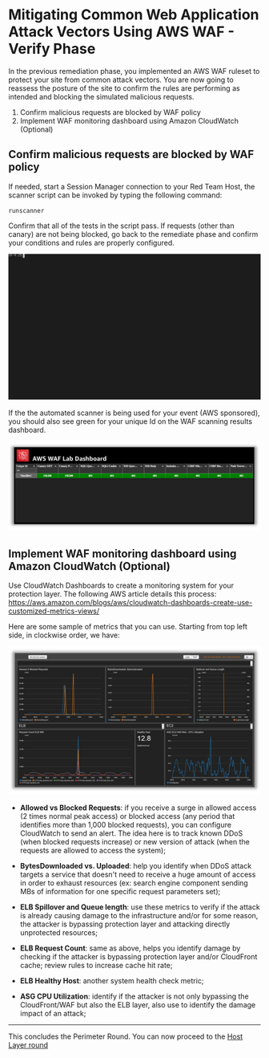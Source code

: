 # Mitigating Common Web Application Attack Vectors Using AWS WAF - Verify Phase

In the previous remediation phase, you implemented an AWS WAF ruleset to protect your site from common attack vectors. You are now going to reassess the posture of the site to confirm the rules are performing as intended and blocking the simulated malicious requests.

1. Confirm malicious requests are blocked by WAF policy
2. Implement WAF monitoring dashboard using Amazon CloudWatch (Optional)

## Confirm malicious requests are blocked by WAF policy

If needed, start a Session Manager connection to your Red Team Host, the scanner script can be invoked by typing the following command:

````
runscanner
````

Confirm that all of the tests in the script pass. If requests (other than canary) are not being blocked, go back to the remediate phase and confirm your conditions and rules are properly configured.

![Final Scan Terminal](./images/final-scan-term.svg)

If the the automated scanner is being used for your event (AWS sponsored), you should also see green for your unique Id on the WAF scanning results dashboard.

![WAF Lab Centralized Dashboard](./images/waflabdash-post.png)

## Implement WAF monitoring dashboard using Amazon CloudWatch (Optional)

Use CloudWatch Dashboards to create a monitoring system for your protection layer. The following AWS article details this process: 
https://aws.amazon.com/blogs/aws/cloudwatch-dashboards-create-use-customized-metrics-views/

Here are some sample of metrics that you can use. Starting from top left side, in clockwise order, we have:

![CloudWatch WAF Dashboard](./images/waf-cw-dash.png)

- **Allowed vs Blocked Requests**: if you receive a surge in allowed access (2 times normal peak access) or blocked access (any period that identifies more than 1,000 blocked requests), you can configure CloudWatch to send an alert. The idea here is to track known DDoS (when blocked requests increase) or new version of attack (when the requests are allowed to access the system);

- **BytesDownloaded vs. Uploaded**: help you identify when DDoS attack targets a service that doesn't need to receive a huge amount of access in order to exhaust resources (ex: search engine component sending MBs of information for one specific request parameters set);

- **ELB Spillover and Queue length**: use these metrics to verify if the attack is already causing damage to the infrastructure and/or for some reason, the attacker is bypassing protection layer and attacking directly unprotected resources;

- **ELB Request Count**: same as above, helps you identify damage by checking if the attacker is bypassing protection layer and/or CloudFront cache; review rules to increase cache hit rate;

- **ELB Healthy Host**: another system health check metric;

- **ASG CPU Utilization**: identify if the attacker is not only bypassing the CloudFront/WAF but also the ELB layer, also use to identify the damage impact of an attack;

---

This concludes the Perimeter Round.
You can now proceed to the [Host Layer round](/workshop/host-layer/assess/)